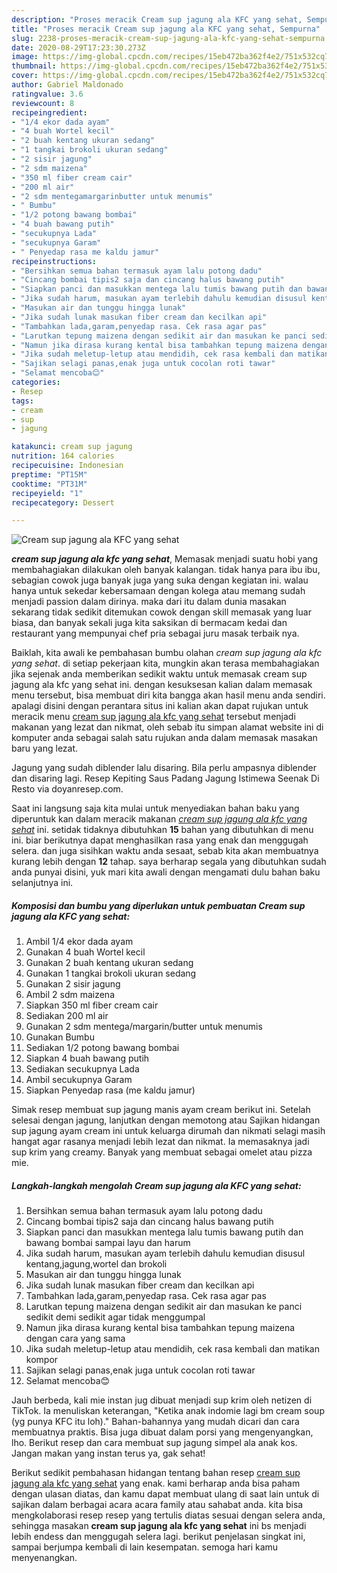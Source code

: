 ```yaml
---
description: "Proses meracik Cream sup jagung ala KFC yang sehat, Sempurna"
title: "Proses meracik Cream sup jagung ala KFC yang sehat, Sempurna"
slug: 2238-proses-meracik-cream-sup-jagung-ala-kfc-yang-sehat-sempurna
date: 2020-08-29T17:23:30.273Z
image: https://img-global.cpcdn.com/recipes/15eb472ba362f4e2/751x532cq70/cream-sup-jagung-ala-kfc-yang-sehat-foto-resep-utama.jpg
thumbnail: https://img-global.cpcdn.com/recipes/15eb472ba362f4e2/751x532cq70/cream-sup-jagung-ala-kfc-yang-sehat-foto-resep-utama.jpg
cover: https://img-global.cpcdn.com/recipes/15eb472ba362f4e2/751x532cq70/cream-sup-jagung-ala-kfc-yang-sehat-foto-resep-utama.jpg
author: Gabriel Maldonado
ratingvalue: 3.6
reviewcount: 8
recipeingredient:
- "1/4 ekor dada ayam"
- "4 buah Wortel kecil"
- "2 buah kentang ukuran sedang"
- "1 tangkai brokoli ukuran sedang"
- "2 sisir jagung"
- "2 sdm maizena"
- "350 ml fiber cream cair"
- "200 ml air"
- "2 sdm mentegamargarinbutter untuk menumis"
- " Bumbu"
- "1/2 potong bawang bombai"
- "4 buah bawang putih"
- "secukupnya Lada"
- "secukupnya Garam"
- " Penyedap rasa me kaldu jamur"
recipeinstructions:
- "Bersihkan semua bahan termasuk ayam lalu potong dadu"
- "Cincang bombai tipis2 saja dan cincang halus bawang putih"
- "Siapkan panci dan masukkan mentega lalu tumis bawang putih dan bawang bombai sampai layu dan harum"
- "Jika sudah harum, masukan ayam terlebih dahulu kemudian disusul kentang,jagung,wortel dan brokoli"
- "Masukan air dan tunggu hingga lunak"
- "Jika sudah lunak masukan fiber cream dan kecilkan api"
- "Tambahkan lada,garam,penyedap rasa. Cek rasa agar pas"
- "Larutkan tepung maizena dengan sedikit air dan masukan ke panci sedikit demi sedikit agar tidak menggumpal"
- "Namun jika dirasa kurang kental bisa tambahkan tepung maizena dengan cara yang sama"
- "Jika sudah meletup-letup atau mendidih, cek rasa kembali dan matikan kompor"
- "Sajikan selagi panas,enak juga untuk cocolan roti tawar"
- "Selamat mencoba😊"
categories:
- Resep
tags:
- cream
- sup
- jagung

katakunci: cream sup jagung 
nutrition: 164 calories
recipecuisine: Indonesian
preptime: "PT15M"
cooktime: "PT31M"
recipeyield: "1"
recipecategory: Dessert

---
```



![Cream sup jagung ala KFC yang sehat](https://img-global.cpcdn.com/recipes/15eb472ba362f4e2/751x532cq70/cream-sup-jagung-ala-kfc-yang-sehat-foto-resep-utama.jpg)

<b><i>cream sup jagung ala kfc yang sehat</i></b>, Memasak menjadi suatu hobi yang membahagiakan dilakukan oleh banyak kalangan. tidak hanya para ibu ibu, sebagian cowok juga banyak juga yang suka dengan kegiatan ini. walau hanya untuk sekedar kebersamaan dengan kolega atau memang sudah menjadi passion dalam dirinya. maka dari itu dalam dunia masakan sekarang tidak sedikit ditemukan cowok dengan skill memasak yang luar biasa, dan banyak sekali juga kita saksikan di bermacam kedai dan restaurant yang mempunyai chef pria sebagai juru masak terbaik nya.

Baiklah, kita awali ke pembahasan bumbu olahan <i>cream sup jagung ala kfc yang sehat</i>. di setiap pekerjaan kita, mungkin akan terasa membahagiakan jika sejenak anda memberikan sedikit waktu untuk memasak cream sup jagung ala kfc yang sehat ini. dengan kesuksesan kalian dalam memasak menu tersebut, bisa membuat diri kita bangga akan hasil menu anda sendiri. apalagi disini dengan perantara situs ini kalian akan dapat rujukan untuk meracik menu <u>cream sup jagung ala kfc yang sehat</u> tersebut menjadi makanan yang lezat dan nikmat, oleh sebab itu simpan alamat website ini di komputer anda sebagai salah satu rujukan anda dalam memasak masakan baru yang lezat.

Jagung yang sudah diblender lalu disaring. Bila perlu ampasnya diblender dan disaring lagi. Resep Kepiting Saus Padang Jagung Istimewa Seenak Di Resto via doyanresep.com.


Saat ini langsung saja kita mulai untuk menyediakan bahan baku yang diperuntuk kan dalam meracik makanan <u><i>cream sup jagung ala kfc yang sehat</i></u> ini. setidak tidaknya dibutuhkan <b>15</b> bahan yang dibutuhkan di menu ini. biar berikutnya dapat menghasilkan rasa yang enak dan menggugah selera. dan juga sisihkan waktu anda sesaat, sebab kita akan membuatnya kurang lebih dengan <b>12</b> tahap. saya berharap segala yang dibutuhkan sudah anda punyai disini, yuk mari kita awali dengan mengamati dulu bahan baku selanjutnya ini.

<!--inarticleads1-->

##### Komposisi dan bumbu yang diperlukan untuk pembuatan Cream sup jagung ala KFC yang sehat:

1. Ambil 1/4 ekor dada ayam
1. Gunakan 4 buah Wortel kecil
1. Gunakan 2 buah kentang ukuran sedang
1. Gunakan 1 tangkai brokoli ukuran sedang
1. Gunakan 2 sisir jagung
1. Ambil 2 sdm maizena
1. Siapkan 350 ml fiber cream cair
1. Sediakan 200 ml air
1. Gunakan 2 sdm mentega/margarin/butter untuk menumis
1. Gunakan  Bumbu
1. Sediakan 1/2 potong bawang bombai
1. Siapkan 4 buah bawang putih
1. Sediakan secukupnya Lada
1. Ambil secukupnya Garam
1. Siapkan  Penyedap rasa (me kaldu jamur)


Simak resep membuat sup jagung manis ayam cream berikut ini. Setelah selesai dengan jagung, lanjutkan dengan memotong atau Sajikan hidangan sup jagung ayam cream ini untuk keluarga dirumah dan nikmati selagi masih hangat agar rasanya menjadi lebih lezat dan nikmat. Ia memasaknya jadi sup krim yang creamy. Banyak yang membuat sebagai omelet atau pizza mie. 

<!--inarticleads2-->

##### Langkah-langkah mengolah Cream sup jagung ala KFC yang sehat:

1. Bersihkan semua bahan termasuk ayam lalu potong dadu
1. Cincang bombai tipis2 saja dan cincang halus bawang putih
1. Siapkan panci dan masukkan mentega lalu tumis bawang putih dan bawang bombai sampai layu dan harum
1. Jika sudah harum, masukan ayam terlebih dahulu kemudian disusul kentang,jagung,wortel dan brokoli
1. Masukan air dan tunggu hingga lunak
1. Jika sudah lunak masukan fiber cream dan kecilkan api
1. Tambahkan lada,garam,penyedap rasa. Cek rasa agar pas
1. Larutkan tepung maizena dengan sedikit air dan masukan ke panci sedikit demi sedikit agar tidak menggumpal
1. Namun jika dirasa kurang kental bisa tambahkan tepung maizena dengan cara yang sama
1. Jika sudah meletup-letup atau mendidih, cek rasa kembali dan matikan kompor
1. Sajikan selagi panas,enak juga untuk cocolan roti tawar
1. Selamat mencoba😊


Jauh berbeda, kali mie instan jug dibuat menjadi sup krim oleh netizen di TikTok. Ia menuliskan keterangan, &#34;Ketika anak indomie lagi bm cream soup (yg punya KFC itu loh).&#34; Bahan-bahannya yang mudah dicari dan cara membuatnya praktis. Bisa juga dibuat dalam porsi yang mengenyangkan, lho. Berikut resep dan cara membuat sup jagung simpel ala anak kos. Jangan makan yang instan terus ya, gak sehat! 

Berikut sedikit pembahasan hidangan tentang bahan resep <u>cream sup jagung ala kfc yang sehat</u> yang enak. kami berharap anda bisa paham dengan ulasan diatas, dan kamu dapat membuat ulang di saat lain untuk di sajikan dalam berbagai acara acara family atau sahabat anda. kita bisa mengkolaborasi resep resep yang tertulis diatas sesuai dengan selera anda, sehingga masakan <b>cream sup jagung ala kfc yang sehat</b> ini bs menjadi lebih endess dan menggugah selera lagi. berikut penjelasan singkat ini, sampai berjumpa kembali di lain kesempatan. semoga hari kamu menyenangkan.
